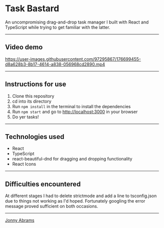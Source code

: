 # Task Bastard

An uncompromising drag-and-drop task manager I built with React and TypeScript while trying to get familiar with the latter.

---

## Video demo

https://user-images.githubusercontent.com/97295867/176699455-d8a628b3-8b17-4614-a838-056968cd2890.mp4

---

## Instructions for use

1. Clone this repository
2. cd into its directory
3. Run `npm install` in the terminal to install the dependencies
4. Run `npm start` and go to [http://localhost:3000](http://localhost:3000) in your browser
5. Do yer tasks!

---

## Technologies used

* React
* TypeScript
* react-beautiful-dnd for dragging and dropping functionality
* React Icons

---

## Difficulties encountered

At different stages I had to delete strictmode and add a line to tsconfig.json due to things not working as I'd hoped. Fortunately googling the error message proved sufficient on both occasions.

---

[Jonny Abrams](https://github.com/jonnyabrams)
